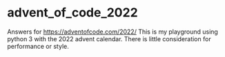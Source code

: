 # advent_of_code_2022
Answers for https://adventofcode.com/2022/  This is my playground using python 3 with the 2022 advent calendar. There is little consideration for performance or style.

